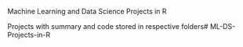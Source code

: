 Machine Learning and Data Science Projects in R


Projects with summary and code stored in respective folders# ML-DS-Projects-in-R
